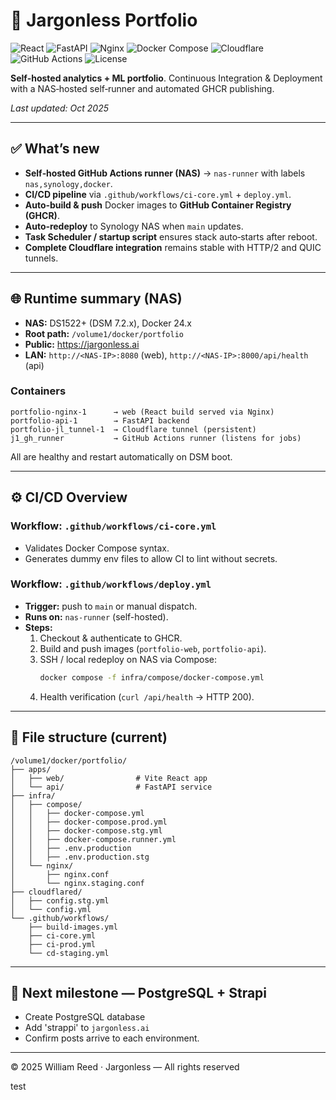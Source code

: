 # 🧠 Jargonless Portfolio

![React](https://img.shields.io/badge/Frontend-React%2018-61dafb?logo=react)
![FastAPI](https://img.shields.io/badge/API-FastAPI-009688?logo=fastapi)
![Nginx](https://img.shields.io/badge/Proxy-Nginx-009639?logo=nginx)
![Docker Compose](https://img.shields.io/badge/Infra-Docker%20Compose-blue?logo=docker)
![Cloudflare](https://img.shields.io/badge/Edge-Cloudflare%20Tunnel-F38020?logo=cloudflare)
![GitHub Actions](https://img.shields.io/badge/CI/CD-GitHub%20Actions-2088FF?logo=githubactions)
![License](https://img.shields.io/badge/License-Private-darkred)

**Self‑hosted analytics + ML portfolio**. Continuous Integration & Deployment with a NAS‑hosted self‑runner and automated GHCR publishing.

_Last updated: Oct 2025_

---

## ✅ What’s new
- **Self‑hosted GitHub Actions runner (NAS)** → `nas-runner` with labels `nas,synology,docker`.
- **CI/CD pipeline** via `.github/workflows/ci-core.yml` + `deploy.yml`.
- **Auto‑build & push** Docker images to **GitHub Container Registry (GHCR)**.
- **Auto‑redeploy** to Synology NAS when `main` updates.
- **Task Scheduler / startup script** ensures stack auto‑starts after reboot.
- **Complete Cloudflare integration** remains stable with HTTP/2 and QUIC tunnels.

---

## 🌐 Runtime summary (NAS)
- **NAS:** DS1522+ (DSM 7.2.x), Docker 24.x  
- **Root path:** `/volume1/docker/portfolio`
- **Public:** https://jargonless.ai  
- **LAN:** `http://<NAS-IP>:8080` (web), `http://<NAS-IP>:8000/api/health` (api)

### Containers
```
portfolio-nginx-1      → web (React build served via Nginx)
portfolio-api-1        → FastAPI backend
portfolio-jl_tunnel-1  → Cloudflare tunnel (persistent)
j1_gh_runner           → GitHub Actions runner (listens for jobs)
```
All are healthy and restart automatically on DSM boot.

---

## ⚙️ CI/CD Overview

### Workflow: `.github/workflows/ci-core.yml`
- Validates Docker Compose syntax.  
- Generates dummy env files to allow CI to lint without secrets.  

### Workflow: `.github/workflows/deploy.yml`
- **Trigger:** push to `main` or manual dispatch.  
- **Runs on:** `nas-runner` (self-hosted).  
- **Steps:**
  1. Checkout & authenticate to GHCR.
  2. Build and push images (`portfolio-web`, `portfolio-api`).
  3. SSH / local redeploy on NAS via Compose:
     ```bash
     docker compose -f infra/compose/docker-compose.yml                     -f infra/compose/docker-compose.prod.yml                     --env-file infra/compose/.env.tunnel                     up -d --no-deps nginx api
     ```
  4. Health verification (`curl /api/health` → HTTP 200).


---

## 🧩 File structure (current)
```
/volume1/docker/portfolio/
├── apps/
│   ├── web/                # Vite React app
│   └── api/                # FastAPI service
├── infra/
│   ├── compose/
│   │   ├── docker-compose.yml
│   │   ├── docker-compose.prod.yml
│   │   ├── docker-compose.stg.yml
│   │   ├── docker-compose.runner.yml
│   │   ├── .env.production
│   │   ├── .env.production.stg
│   └── nginx/
│       ├── nginx.conf
│       └── nginx.staging.conf
├── cloudflared/
│   ├── config.stg.yml   
│   └── config.yml
└── .github/workflows/
    ├── build-images.yml
    ├── ci-core.yml
    ├── ci-prod.yml
    └── cd-staging.yml
```

---

## 🧠 Next milestone — PostgreSQL + Strapi
- Create PostgreSQL database 
- Add 'strappi' to `jargonless.ai`
- Confirm posts arrive to each environment.

---


© 2025 William Reed · Jargonless — All rights reserved

test
